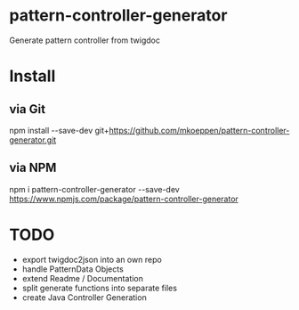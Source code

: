 # pattern-controller-generator
Generate pattern controller from twigdoc

# Install

## via Git
npm install --save-dev git+https://github.com/mkoeppen/pattern-controller-generator.git

## via NPM
npm i pattern-controller-generator --save-dev
https://www.npmjs.com/package/pattern-controller-generator

# TODO
- export twigdoc2json into an own repo
- handle PatternData Objects
- extend Readme / Documentation
- split generate functions into separate files
- create Java Controller Generation